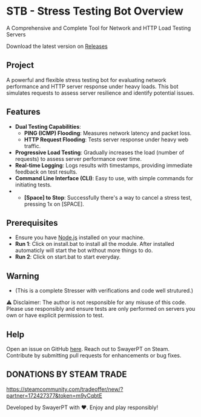 # STB - Stress Testing Bot Overview
A Comprehensive and Complete Tool for Network and HTTP Load Testing Servers

Download the latest version on <a href='https://github.com/SwayerPT/Stress-Testing-Bot/releases'>Releases</a>

## Project

A powerful and flexible stress testing bot for evaluating network performance and HTTP server response under heavy loads. This bot simulates requests to assess server resilience and identify potential issues.

## Features

- **Dual Testing Capabilities**: 
  - **PING (ICMP) Flooding**: Measures network latency and packet loss.
  - **HTTP Request Flooding**: Tests server response under heavy web traffic.
- **Progressive Load Testing**: Gradually increases the load (number of requests) to assess server performance over time.
- **Real-time Logging**: Logs results with timestamps, providing immediate feedback on test results.
- **Command Line Interface (CLI)**: Easy to use, with simple commands for initiating tests.
- - **[Space] to Stop**: Successfully there's a way to cancel a stress test, pressing 1x on [SPACE].

## Prerequisites

- Ensure you have [Node.js](https://nodejs.org/) installed on your machine.
- **Run 1**: Click on install.bat to install all the module. After installed automaticly will start the bot without more things to do.
- **Run 2**: Click on start.bat to start everyday.

## Warning
- (This is a complete Stresser with verifications and code well strutured.)
  
⚠️ Disclaimer: The author is not responsible for any misuse of this code. Please use responsibly and ensure tests are only performed on servers you own or have explicit permission to test.

## Help
Open an issue on GitHub <a href='https://github.com/SwayerPT/Stress-Testing-Bot/issues'>here</a>.
Reach out to SwayerPT on Steam.
Contribute by submitting pull requests for enhancements or bug fixes.

## DONATIONS BY STEAM TRADE
https://steamcommunity.com/tradeoffer/new/?partner=172427377&token=m9yCqbtE

Developed by SwayerPT with ❤️. Enjoy and play responsibly!
